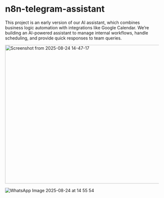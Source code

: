 # n8n-telegram-assistant

This project is an early version of our AI assistant, which combines business logic automation with integrations like Google Calendar.
We’re building an AI-powered assistant to manage internal workflows, handle scheduling, and provide quick responses to team queries.

<img width="1581" height="455" alt="Screenshot from 2025-08-24 14-47-17" src="https://github.com/user-attachments/assets/aaff3638-9509-4a48-b8c2-676d0dc2571d" />

![WhatsApp Image 2025-08-24 at 14 55 54](https://github.com/user-attachments/assets/f1dc91bc-4df8-46d2-958a-43051a489510)



